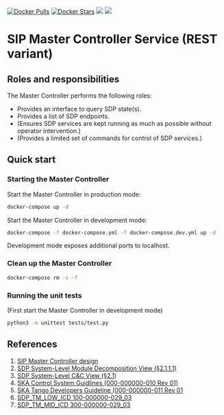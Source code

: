[![Docker Pulls](https://img.shields.io/docker/pulls/skasip/master_controller_rest.svg)](https://hub.docker.com/r/skasip/master_controller_rest/)
[![Docker Stars](https://img.shields.io/docker/stars/skasip/master_controller_rest.svg)](https://hub.docker.com/r/skasip/master_controller_rest/)
[![](https://staging-images.microbadger.com/badges/image/skasip/master_controller_rest.svg)](https://staging.microbadger.com/images/skasip/master_controller_rest "Get your own image badge on microbadger.com")
[![](https://staging-images.microbadger.com/badges/version/skasip/master_controller_rest.svg)](https://staging.microbadger.com/images/skasip/master_controller_rest "Get your own version badge on microbadger.com")

# SIP Master Controller Service (REST variant)

## Roles and responsibilities

The Master Controller performs the following roles:

* Provides an interface to query SDP state(s).
* Provides a list of SDP endpoints.
* (Ensures SDP services are kept running as much as possible without operator 
  intervention.) 
* (Provides a limited set of commands for control of SDP services.)


## Quick start

### Starting the Master Controller

Start the Master Controller in production mode:

```bash
docker-compose up -d
```

Start the Master Controller in development mode:

```bash
docker-compose -f docker-compose.yml -f docker-compose.dev.yml up -d
```

Development mode exposes additional ports to localhost.


### Clean up the Master Controller

```bash
docker-compose rm -s -f
```

### Running the unit tests

(First start the Master Controller in development mode)

```bash
python3 -m unittest tests/test.py
```

## References

1. [SIP Master Controller design](https://confluence.ska-sdp.org/display/WBS/SIP%3A+%5BEC%5D+Master+Controller+Service)
1. [SDP System-Level Module Decomposition View (§2.1.1.1)](https://docs.google.com/document/d/1M0S20FWn4Dsb8nl9duIoW93OEiXlzVDGh8sqImOl6S0)
1. [SDP System-Level C&C View (§2.1)](https://docs.google.com/document/d/1FTGfuy1R4_xjEug5ENPZwXqfAEy9ydqYXCXP__48KKw)
1. [SKA Control System Guidlines (000-000000-010 Rev 01)](https://ska-aw.bentley.com/SKAProd/Search/QuickLink.aspx?n=000-000000-010&t=3&d=Main%5ceB_PROD&sc=Global&r=01&i=view)
1. [SKA Tango Developers Guideline (000-000000-011 Rev 01](https://docs.google.com/document/d/1vr6xcYTpYOZnECmu47KG5cdyKMF9zE089ufBT5CprNY/edit#heading=h.gjdgxs)
1. [SDP_TM_LOW_ICD 100-000000-029_03](https://docs.google.com/document/d/13E9bgygFz5H-fPrRXSgwxQWTrGNk_yCLCE35NeLhNRs)
1. [SDP_TM_MID_ICD 300-000000-029_03](https://docs.google.com/document/d/1HI8efEahniLJZUfhZoDclump9L-SkEkD_m7kIJBgkcE)
